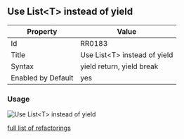 ## Use List\<T\> instead of yield

Property | Value
--- | ---
Id|RR0183
Title|Use List\<T\> instead of yield
Syntax|yield return, yield break
Enabled by Default|yes

### Usage

![Use List\<T\> instead of yield](../../images/refactorings/UseListInsteadOfYield.png)

[full list of refactorings](Refactorings.md)